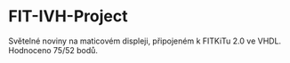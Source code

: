 # FIT-IVH-Project
Světelné noviny na maticovém displeji, připojeném k FITKiTu 2.0 ve VHDL. Hodnoceno 75/52 bodů. 
